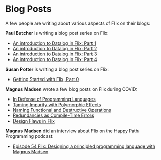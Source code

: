 # Blog Posts

A few people are writing about various aspects of Flix on their blogs:

__Paul Butcher__ is writing a blog post series on Flix:

- [An introduction to Datalog in Flix: Part 1](https://paulbutcher.com/blog/2022/datalog1/)
- [An introduction to Datalog in Flix: Part 2](https://paulbutcher.com/blog/2022/datalog2/)
- [An introduction to Datalog in Flix: Part 3](https://paulbutcher.com/blog/2022/datalog3/)
- [An introduction to Datalog in Flix: Part 4](https://paulbutcher.com/blog/2022/datalog4/)

__Susan Potter__ is writing a blog post series on Flix:

- [Getting Started with Flix, Part 0](https://www.susanpotter.net/software/getting-started-with-flix-part-0/)

__Magnus Madsen__ wrote a few blog posts on Flix during COVID:

- [In Defense of Programming Languages](https://flix.dev/blog/in-defense-of-programming-languages/)
- [Taming Impurity with Polymorphic Effects](https://flix.dev/blog/taming-impurity-with-polymorphic-effects/)
- [Naming Functional and Destructive Operations](https://flix.dev/blog/naming-functional-and-destructive-operations/)
- [Redundancies as Compile-Time Errors](https://flix.dev/blog/redundancies-as-compile-time-errors/)
- [Design Flaws in Flix](https://flix.dev/blog/design-flaws-in-flix/)

__Magnus Madsen__ did an interview about Flix on the Happy Path Programming podcast:

- [Episode 54 Flix: Designing a principled programming language with Magnus Madsen](https://anchor.fm/happypathprogramming/episodes/54-Flix-Designing-a-principled-programming-language-with-Magnus-Madsen-e1dueb2)